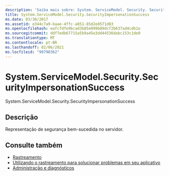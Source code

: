 ```yaml
---
description: 'Saiba mais sobre: System. ServiceModel. Security. SecurityImpersonationSuccess'
title: System.ServiceModel.Security.SecurityImpersonationSuccess
ms.date: 03/30/2017
ms.assetid: e344c7a9-baae-4ffc-a851-85d2e8571d83
ms.openlocfilehash: eafcfdfe9bcad3b85e099b89dcf2b637ad4cdb1e
ms.sourcegitcommit: ddf7edb67715a5b9a45e3dd44536dabc153c1de0
ms.translationtype: MT
ms.contentlocale: pt-BR
ms.lasthandoff: 02/06/2021
ms.locfileid: "99798362"
---
```

# <a name="systemservicemodelsecuritysecurityimpersonationsuccess"></a>System.ServiceModel.Security.SecurityImpersonationSuccess

System.ServiceModel.Security.SecurityImpersonationSuccess  
  
## <a name="description"></a>Descrição  

 Representação de segurança bem-sucedida no servidor.  
  
## <a name="see-also"></a>Consulte também

- [Rastreamento](index.md)
- [Utilizando o rastreamento para solucionar problemas em seu aplicativo](using-tracing-to-troubleshoot-your-application.md)
- [Administração e diagnósticos](../index.md)
